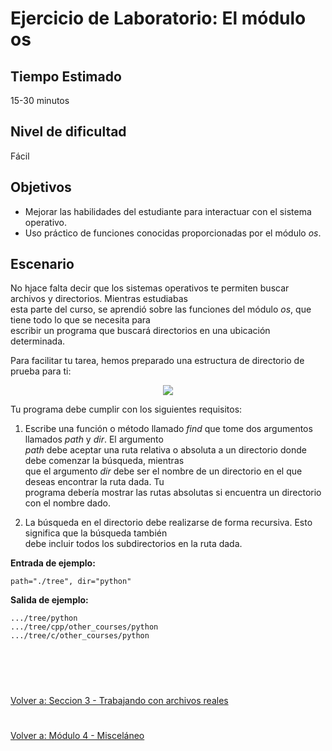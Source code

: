 # **Ejercicio de Laboratorio: El módulo os**

## **Tiempo Estimado**  

15-30 minutos  


## **Nivel de dificultad**  

Fácil  


## **Objetivos**  

- Mejorar las habilidades del estudiante para interactuar con el sistema operativo.
- Uso práctico de funciones conocidas proporcionadas por el módulo *os*.


## **Escenario**  
No hjace falta decir que los sistemas operativos te permiten buscar archivos y directorios. Mientras estudiabas  
esta parte del curso, se aprendió sobre las funciones del módulo *os*, que tiene todo lo que se necesita para  
escribir un programa que buscará directorios en una ubicación determinada.  

Para facilitar tu tarea, hemos preparado una estructura de directorio de prueba para ti:  

<p align="center">
<img src="img/estructuradirectorios.jpg">
</p>  

Tu programa debe cumplir con los siguientes requisitos:  

1. Escribe una función o método llamado *find* que tome dos argumentos llamados *path* y *dir*. El argumento  
*path* debe aceptar una ruta relativa o absoluta a un directorio donde debe comenzar la búsqueda, mientras  
que el argumento *dir* debe ser el nombre de un directorio en el que deseas encontrar la ruta dada. Tu  
programa debería mostrar las rutas absolutas si encuentra un directorio con el nombre dado.  

2. La búsqueda en el directorio debe realizarse de forma recursiva. Esto significa que la búsqueda también  
debe incluir todos los subdirectorios en la ruta dada.  

**Entrada de ejemplo:**  
```
path="./tree", dir="python"
```  

**Salida de ejemplo:**  
```
.../tree/python
.../tree/cpp/other_courses/python
.../tree/c/other_courses/python
```

<br></br>

#  

[Volver a: Seccion 3 - Trabajando con archivos reales](_Seccion3.md)   

# 

[Volver a: Módulo 4 - Misceláneo](../README.md)